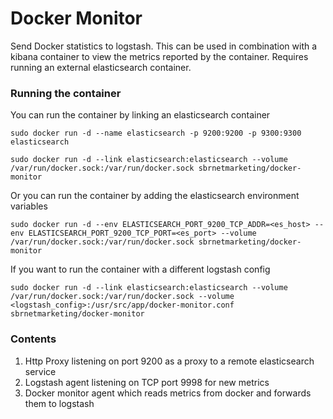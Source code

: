 # Docker Monitor
Send Docker statistics to logstash. This can be used in combination with a kibana container to view the metrics reported by the container. Requires running an external elasticsearch container.

### Running the container 

You can run the container by linking an elasticsearch container

`sudo docker run -d --name elasticsearch -p 9200:9200 -p 9300:9300 elasticsearch`

`sudo docker run -d --link elasticsearch:elasticsearch --volume /var/run/docker.sock:/var/run/docker.sock sbrnetmarketing/docker-monitor`

Or you can run the container by adding the elasticsearch environment variables

`sudo docker run -d --env ELASTICSEARCH_PORT_9200_TCP_ADDR=<es_host> --env ELASTICSEARCH_PORT_9200_TCP_PORT=<es_port> --volume /var/run/docker.sock:/var/run/docker.sock sbrnetmarketing/docker-monitor`

If you want to run the container with a different logstash config

`sudo docker run -d --link elasticsearch:elasticsearch --volume /var/run/docker.sock:/var/run/docker.sock --volume <logstash_config>:/usr/src/app/docker-monitor.conf sbrnetmarketing/docker-monitor`

### Contents

1. Http Proxy listening on port 9200 as a proxy to a remote elasticsearch service
2. Logstash agent listening on TCP port 9998 for new metrics
3. Docker monitor agent which reads metrics from docker and forwards them to logstash
